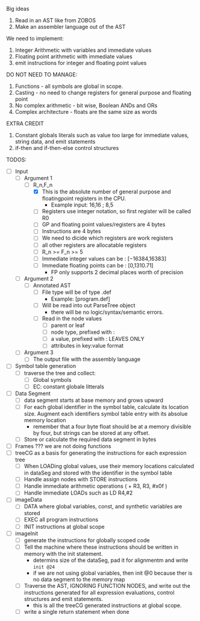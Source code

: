 Big ideas

1. Read in an AST like from ZOBOS
2. Make an assembler language out of the AST

We need to implement:

1. Integer Arithmetic with variables and immediate values
2. Floating point arithmetic with immediate values
3. emit instructions for integer and floating point values

DO NOT NEED TO MANAGE:

1. Functions - all symbols are global in scope. 
2. Casting - no need to change registers for general purpose and floating point
3. No complex arithmetic - bit wise, Boolean ANDs and ORs
4. Complex architecture - floats are the same size as words

EXTRA CREDIT

1. Constant globals literals such as value too large for immediate values,
   string data, and emit statements
2. if-then and if-then-else control structures


TODOS:

- [ ] Input
	- [ ] Argument 1
		- [ ] R_n,F_n
			- [X] This is the absolute number of general purpose and
			  floatingpoint registers in the CPU. 
			  	- Example input: 16,16 ; 8,5 
			- [ ] Registers use integer notation, so first register will be
			  called R0
			- [ ] GP and floating point values/registers are 4 bytes
			- [ ] Instructions are 4 bytes
			- [ ] We need to dicide which registers are work registers
			- [ ] all other registers are allocatable registers 
			- [ ] R_n >= F_n >= 5
			- [ ] Immediate integer values can be : [−16384,16383] 
			- [ ] Immediate floating points can be : [0,1310.71] 
				- FP only supports 2 decimal places worth of precision
	- [ ] Argument 2
		- [ ] Annotated AST
			- [ ] File type will be of type .def
				- Example: [program.def]
			- [ ] Will be read into out ParseTree object
				- there will be no logic/syntax/semantic errors.
			- [ ] Read in the node values
				- [ ] parent or leaf
				- [ ] node type, prefixed with :
				- [ ] a value, prefixed with : LEAVES ONLY 
				- [ ] attributes in key:value format
	- [ ] Argument 3
		- [ ] The output file with the assembly language

- [ ] Symbol table generation
	- [ ] traverse the tree and collect:
		- [ ] Global symbols
		- [ ] EC: constant globale litterals
- [ ] Data Segment
	- [ ] data segment starts at base memory and grows upward
	- [ ] For each global identifier in the symbol table, calculate its location
	  size. Augment each identifiers symbol table entry with its absolue memory
	  location
	  - remember that a four byte float should be at a memory divisible by four,
		but strings can be stored at any offset.
	- [ ] Store or calculate the required data segment in bytes
- [ ] Frames ??? we are not doing functions
- [ ] treeCG as a basis for generating the instructions for each expression tree
	- [ ] When LOADing global values, use their memory locations calculated in
	  dataSeg and stored with the identifier in the symbol table
	- [ ] Handle assign nodes with STORE instructions
	- [ ] Handle immediate arithmetic operations ( + R3, R3, #x0f )
	- [ ] Handle immediate LOADs such as LD R4,#2
- [ ] imageData
	- [ ] DATA where global variables, const, and synthetic variables are stored
	- [ ] EXEC all program instructions
	- [ ] INIT instructions at global scope
- [ ] imageInit 
	- [ ] generate the instructions for globally scoped code
	- [ ] Tell the machine where these instructions should be written in memory
	  with the init statement. 
	  	- determins size of the dataSeg, pad it for alignmentm and write `init
		  @24`
		- if we are not using global variables, then init @0 because ther is no
		  data segment to the memory map
	- [ ] Traverse the AST, IGNORING FUNCTION NODES, and write out the
	  instructions generated for all expression evaluations, control structures
	  and emit statements.
	  	- this is all the treeCG generated instructions at global scope.
	- [ ] write a single return statement when done
